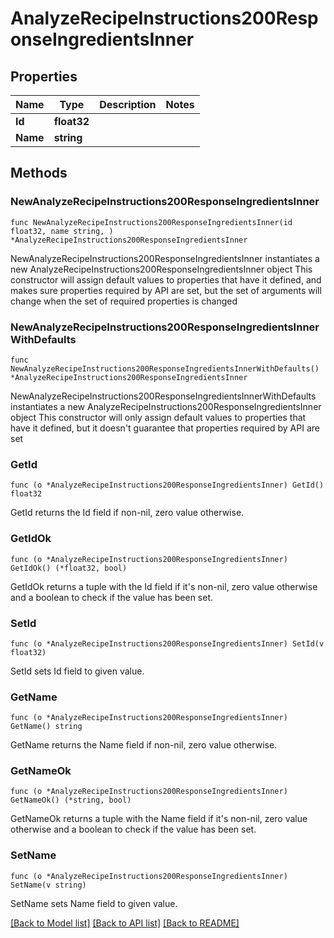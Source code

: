 # AnalyzeRecipeInstructions200ResponseIngredientsInner

## Properties

Name | Type | Description | Notes
------------ | ------------- | ------------- | -------------
**Id** | **float32** |  | 
**Name** | **string** |  | 

## Methods

### NewAnalyzeRecipeInstructions200ResponseIngredientsInner

`func NewAnalyzeRecipeInstructions200ResponseIngredientsInner(id float32, name string, ) *AnalyzeRecipeInstructions200ResponseIngredientsInner`

NewAnalyzeRecipeInstructions200ResponseIngredientsInner instantiates a new AnalyzeRecipeInstructions200ResponseIngredientsInner object
This constructor will assign default values to properties that have it defined,
and makes sure properties required by API are set, but the set of arguments
will change when the set of required properties is changed

### NewAnalyzeRecipeInstructions200ResponseIngredientsInnerWithDefaults

`func NewAnalyzeRecipeInstructions200ResponseIngredientsInnerWithDefaults() *AnalyzeRecipeInstructions200ResponseIngredientsInner`

NewAnalyzeRecipeInstructions200ResponseIngredientsInnerWithDefaults instantiates a new AnalyzeRecipeInstructions200ResponseIngredientsInner object
This constructor will only assign default values to properties that have it defined,
but it doesn't guarantee that properties required by API are set

### GetId

`func (o *AnalyzeRecipeInstructions200ResponseIngredientsInner) GetId() float32`

GetId returns the Id field if non-nil, zero value otherwise.

### GetIdOk

`func (o *AnalyzeRecipeInstructions200ResponseIngredientsInner) GetIdOk() (*float32, bool)`

GetIdOk returns a tuple with the Id field if it's non-nil, zero value otherwise
and a boolean to check if the value has been set.

### SetId

`func (o *AnalyzeRecipeInstructions200ResponseIngredientsInner) SetId(v float32)`

SetId sets Id field to given value.


### GetName

`func (o *AnalyzeRecipeInstructions200ResponseIngredientsInner) GetName() string`

GetName returns the Name field if non-nil, zero value otherwise.

### GetNameOk

`func (o *AnalyzeRecipeInstructions200ResponseIngredientsInner) GetNameOk() (*string, bool)`

GetNameOk returns a tuple with the Name field if it's non-nil, zero value otherwise
and a boolean to check if the value has been set.

### SetName

`func (o *AnalyzeRecipeInstructions200ResponseIngredientsInner) SetName(v string)`

SetName sets Name field to given value.



[[Back to Model list]](../README.md#documentation-for-models) [[Back to API list]](../README.md#documentation-for-api-endpoints) [[Back to README]](../README.md)


